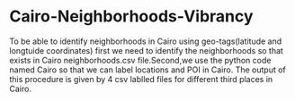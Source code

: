 # Cairo-Neighborhoods-Vibrancy

To be able to identify neighborhoods in Cairo using geo-tags(latitude and longtuide coordinates) first we need to identify the neighborhoods so that exists in Cairo neighborhoods.csv file.Second,we use the python code named Cairo so that we can label locations and POI in Cairo. The output of this procedure is given by 4 csv lablled files for different third places in Cairo.
